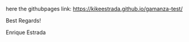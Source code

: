 
here the githubpages link: https://kikeestrada.github.io/gamanza-test/

Best Regards!

Enrique Estrada

